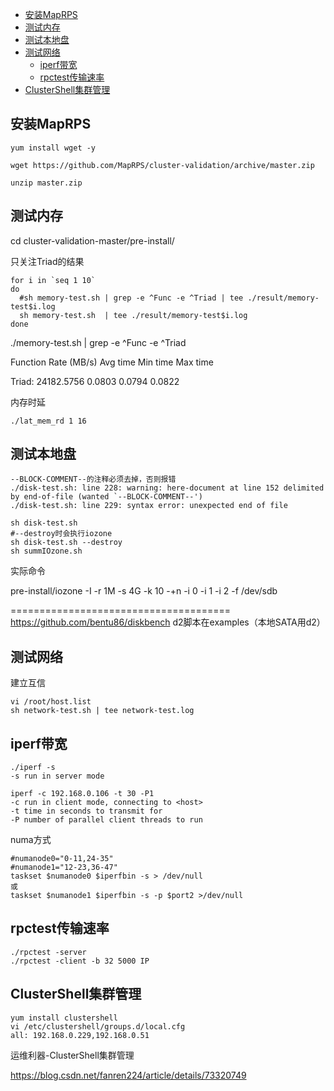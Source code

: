 * [安装MapRPS](#1)
* [测试内存](#2)
* [测试本地盘](#3)
* [测试网络](#4)
   * [iperf带宽](#4.1)
   * [rpctest传输速率](#4.2)
* [ClusterShell集群管理](#5)
<h2 id="1">安装MapRPS</h2>

    yum install wget -y
    
    wget https://github.com/MapRPS/cluster-validation/archive/master.zip
    
    unzip master.zip

<h2 id="2">测试内存</h2>

cd cluster-validation-master/pre-install/

只关注Triad的结果

    for i in `seq 1 10`
    do
      #sh memory-test.sh | grep -e ^Func -e ^Triad | tee ./result/memory-test$i.log
      sh memory-test.sh  | tee ./result/memory-test$i.log
    done

./memory-test.sh | grep -e ^Func -e ^Triad

Function      Rate (MB/s)   Avg time     Min time     Max time

Triad:      24182.5756       0.0803       0.0794       0.0822

内存时延

    ./lat_mem_rd 1 16

<h2 id="3">测试本地盘</h2>

    --BLOCK-COMMENT--的注释必须去掉，否则报错
    ./disk-test.sh: line 228: warning: here-document at line 152 delimited by end-of-file (wanted `--BLOCK-COMMENT--')
    ./disk-test.sh: line 229: syntax error: unexpected end of file
    
    sh disk-test.sh
    #--destroy时会执行iozone
    sh disk-test.sh --destroy
    sh summIOzone.sh

实际命令

pre-install/iozone -I -r 1M -s 4G -k 10 -+n -i 0 -i 1 -i 2 -f /dev/sdb

======================================
https://github.com/bentu86/diskbench
d2脚本在examples（本地SATA用d2）

<h2 id="4">测试网络</h2>

建立互信

    vi /root/host.list
    sh network-test.sh | tee network-test.log

<h2 id="4.1">iperf带宽</h2>

    ./iperf -s
    -s run in server mode
    
    iperf -c 192.168.0.106 -t 30 -P1
    -c run in client mode, connecting to <host>
    -t time in seconds to transmit for
    -P number of parallel client threads to run

numa方式

    #numanode0="0-11,24-35"
    #numanode1="12-23,36-47"
    taskset $numanode0 $iperfbin -s > /dev/null
    或
    taskset $numanode1 $iperfbin -s -p $port2 >/dev/null

<h2 id="4.2">rpctest传输速率</h2>

    ./rpctest -server
    ./rpctest -client -b 32 5000 IP

<h2 id="5">ClusterShell集群管理</h2>

    yum install clustershell
    vi /etc/clustershell/groups.d/local.cfg
    all: 192.168.0.229,192.168.0.51

运维利器-ClusterShell集群管理

https://blog.csdn.net/fanren224/article/details/73320749
